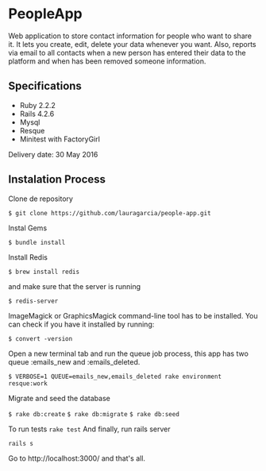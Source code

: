 # PeopleApp

Web application to store contact information for people who want to share it. It lets you create, edit, delete your data whenever you want. Also, reports via email to all contacts when a new person has entered their data to the platform and when has been removed someone information.

## Specifications

* Ruby 2.2.2
* Rails 4.2.6
* Mysql
* Resque
* Minitest with FactoryGirl

Delivery date: 30 May 2016

## Instalation Process

Clone de repository

``$ git clone https://github.com/lauragarcia/people-app.git ``

Instal Gems

``$ bundle install``

Install Redis

``$ brew install redis``

and make sure that the server is running

``$ redis-server``

ImageMagick or GraphicsMagick command-line tool has to be installed. You can check if you have it installed by running:

``$ convert -version``

Open a new terminal tab and run the queue job process, this app has two queue :emails_new and :emails_deleted.

``$ VERBOSE=1 QUEUE=emails_new,emails_deleted rake environment resque:work ``

Migrate and seed the database

``$ rake db:create``
``$ rake db:migrate``
``$ rake db:seed``

To run tests
`` rake test ``
And finally, run rails server

``rails s``

Go to http://localhost:3000/ and that's all.